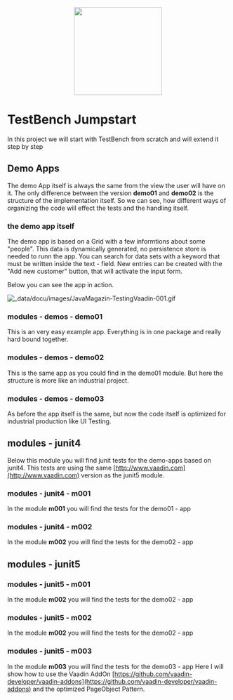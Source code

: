 <center>
<a href="https://vaadin.com">
 <img src="https://vaadin.com/images/hero-reindeer.svg" width="200" height="200" /></a>
</center>

# TestBench Jumpstart
In this project we will start with TestBench from scratch and will extend it step by step


## Demo Apps
The demo App itself is always the same from the 
view the user will have on it. The only difference between 
the version **demo01** and **demo02** is the structure of the implementation itself.
So we can see, how different ways of organizing the code will
effect the tests and the handling itself.

### the demo app itself
The demo app is based on a Grid with a few informtions about some 
"people". This data is dynamically generated, no persistence store is needed to runn the app.
You can search for data sets with a keyword that must be written inside the text - field.
New entries can be created with the "Add new customer" button, that will 
activate the input form. 

Below you can see the app in action.

![_data/docu/images/JavaMagazin-TestingVaadin-001.gif](_data/docu/images/JavaMagazin-TestingVaadin-001.gif) 


### modules - demos - demo01
This is an very easy example app. Everything is in one package 
and really hard bound together.

### modules - demos - demo02
This is the same app as you could find in the demo01 module.
But here the structure is more like an industrial project.

### modules - demos - demo03
As before the app itself is the same, but now 
the code itself is optimized for industrial production like 
UI Testing. 



## modules - junit4
Below this module you will find junit tests for the demo-apps 
based on junit4. This tests are using the same [http://www.vaadin.com](http://www.vaadin.com) version as the 
junit5 module.

### modules - junit4 - m001
In the module **m001** you will find the tests for the demo01 - app

### modules - junit4 - m002
In the module **m002** you will find the tests for the demo02 - app

## modules - junit5

### modules - junit5 - m001
In the module **m002** you will find the tests for the demo02 - app

### modules - junit5 - m002
In the module **m002** you will find the tests for the demo02 - app

### modules - junit5 - m003
In the module **m003** you will find the tests for the demo03 - app
Here I will show how to use the Vaadin AddOn 
[https://github.com/vaadin-developer/vaadin-addons](https://github.com/vaadin-developer/vaadin-addons)
and the optimized PageObject Pattern.

